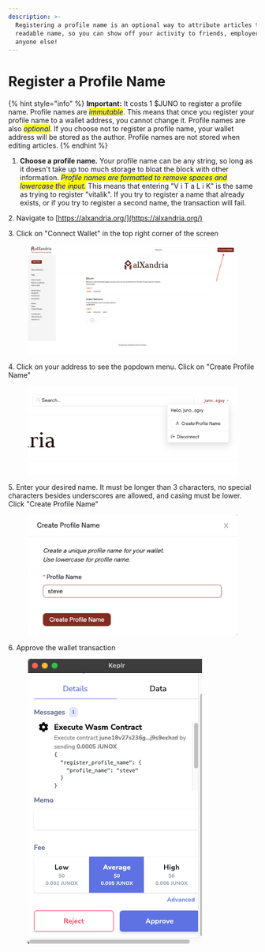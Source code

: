```yaml
---
description: >-
  Registering a profile name is an optional way to attribute articles to a human
  readable name, so you can show off your activity to friends, employers, or
  anyone else!
---
```


# Register a Profile Name

{% hint style="info" %}
**Important:** It costs 1 $JUNO to register a profile name. Profile names are _<mark style="color:blue;">immutable</mark>_. This means that once you register your profile name to a wallet address, you cannot change it. Profile names are also _<mark style="color:blue;">optional</mark>_. If you choose not to register a profile name, your wallet address will be stored as the author. Profile names are not stored when editing articles.
{% endhint %}

1. &#x20;**Choose a profile name**_**.**_ Your profile name can be any string, so long as it doesn't take up too much storage to bloat the block with other information. _<mark style="color:blue;">Profile names are formatted to remove spaces and lowercase the input.</mark>_ This means that entering "V i T a L i K" is the same as trying to register "vitalik". If you try to register a name that already exists, or if you try to register a second name, the transaction will fail.

&#x20; 2\.   Navigate to [https://alxandria.org/](https://alxandria.org/)

&#x20; 3\.   Click on "Connect Wallet" in the top right corner of the screen

<figure><img src="../.gitbook/assets/Screen Shot 2022-12-29 at 10.05.56 AM (1).png" alt=""><figcaption></figcaption></figure>

&#x20; 4\.   Click on your address to see the popdown menu. Click on "Create Profile Name"

<figure><img src="../.gitbook/assets/Screen Shot 2022-12-29 at 10.11.12 AM.png" alt=""><figcaption></figcaption></figure>

&#x20; 5\.   Enter your desired name. It must be longer than 3 characters, no special characters besides underscores are allowed, and casing must be lower. Click "Create Profile Name"

<figure><img src="../.gitbook/assets/Screen Shot 2022-12-29 at 10.12.19 AM.png" alt=""><figcaption></figcaption></figure>

&#x20; 6\.   Approve the wallet transaction

<figure><img src="../.gitbook/assets/Screen Shot 2022-12-29 at 10.13.31 AM.png" alt=""><figcaption></figcaption></figure>
